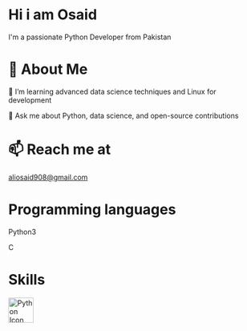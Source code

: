 # Hi i am Osaid

I'm a passionate Python Developer from Pakistan

# 🚀 About Me

🌱 I’m learning advanced data science techniques and Linux for development

💬 Ask me about Python, data science, and open-source contributions

# 📫 Reach me at 
aliosaid908@gmail.com
# Programming languages 
Python3

C
# Skills
<img src="https://cdn.iconscout.com/icon/free/png-256/python-3521655-2945099.png" alt="Python Icon" width="50" height="50">


